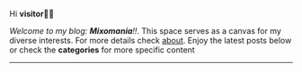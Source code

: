 Hi **visitor👋😊** 

*Welcome to my blog: **Mixomania**!!*. This space serves as a canvas for my diverse interests. For more details check [about](/about/). Enjoy the latest posts below or check the **categories** for more specific content

---